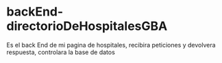 # backEnd-directorioDeHospitalesGBA
Es el back End de mi pagina de hospitales, recibira peticiones y devolvera respuesta, controlara la base de datos
